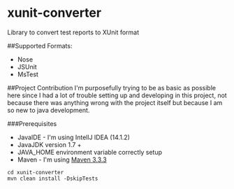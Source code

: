xunit-converter
===============

Library to convert test reports to XUnit format

##Supported Formats:

* Nose
* JSUnit
* MsTest

##Project Contribution
I'm purposefully trying to be as basic as possible here since I had a lot of trouble setting up and developing in this project, not because there was anything wrong with the project itself but because I am so new to java development.

###Prerequisites
* JavaIDE - I'm using IntellJ IDEA (14.1.2)
* JavaJDK version 1.7 +
* JAVA_HOME environment variable correctly setup
* Maven - I'm using [Maven 3.3.3](http://maven.apache.org/download.cgi)

```
cd xunit-converter
mvn clean install -DskipTests
```
